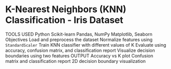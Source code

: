 # K-Nearest Neighbors (KNN) Classification - Iris Dataset 
TOOLS USED
Python
Scikit-learn
Pandas, NumPy
Matplotlib, Seaborn
Objectives
Load and preprocess the dataset
Normalize features using `StandardScaler`
Train KNN classifier with different values of K
Evaluate using accuracy, confusion matrix, and classification report
Visualize decision boundaries using two features
OUTPUT
Accuracy vs K plot
Confusion matrix and classification report
2D decision boundary visualization

